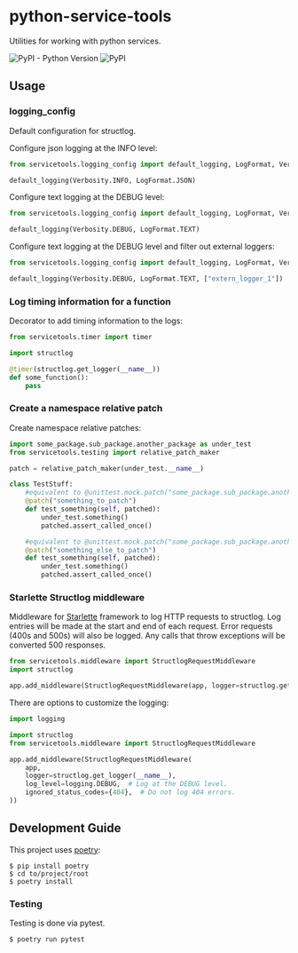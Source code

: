 # python-service-tools

Utilities for working with python services.

![PyPI - Python Version](https://img.shields.io/pypi/pyversions/python-service-tools) ![PyPI](https://img.shields.io/pypi/v/python-service-tools.svg)

## Usage

### logging_config

Default configuration for structlog. 

Configure json logging at the INFO level:
```python
from servicetools.logging_config import default_logging, LogFormat, Verbosity

default_logging(Verbosity.INFO, LogFormat.JSON)
```

Configure text logging at the DEBUG level:
```python
from servicetools.logging_config import default_logging, LogFormat, Verbosity

default_logging(Verbosity.DEBUG, LogFormat.TEXT)
```

Configure text logging at the DEBUG level and filter out external loggers:
```python
from servicetools.logging_config import default_logging, LogFormat, Verbosity

default_logging(Verbosity.DEBUG, LogFormat.TEXT, ["extern_logger_1"])
```

### Log timing information for a function

Decorator to add timing information to the logs:
```python
from servicetools.timer import timer

import structlog

@timer(structlog.get_logger(__name__))
def some_function():
    pass
```

### Create a namespace relative patch

Create namespace relative patches:
```python
import some_package.sub_package.another_package as under_test
from servicetools.testing import relative_patch_maker

patch = relative_patch_maker(under_test.__name__)

class TestStuff:
    #equivalent to @unittest.mock.patch("some_package.sub_package.another_package.something_to_patch")
    @patch("something_to_patch")
    def test_something(self, patched):
        under_test.something()
        patched.assert_called_once()

    #equivalent to @unittest.mock.patch("some_package.sub_package.another_package.something_else_to_patch")
    @patch("something_else_to_patch")
    def test_something(self, patched):
        under_test.something()
        patched.assert_called_once()
```

### Starlette Structlog middleware 

Middleware for [Starlette](https://www.starlette.io/) framework to log HTTP 
requests to structlog. Log entries will be made at the start and end of
each request. Error requests (400s and 500s) will also be logged. Any 
calls that throw exceptions will be converted 500 responses.

```python
from servicetools.middleware import StructlogRequestMiddleware
import structlog

app.add_middleware(StructlogRequestMiddleware(app, logger=structlog.get_logger(__name__)))
```

There are options to customize the logging:

```python
import logging

import structlog
from servicetools.middleware import StructlogRequestMiddleware

app.add_middleware(StructlogRequestMiddleware(
    app,
    logger=structlog.get_logger(__name__),
    log_level=logging.DEBUG,  # Log at the DEBUG level.
    ignored_status_codes={404},  # Do not log 404 errors.
))
```

## Development Guide

This project uses [poetry](https://python-poetry.org/):

```
$ pip install poetry
$ cd to/project/root
$ poetry install
```

### Testing

Testing is done via pytest.

```
$ poetry run pytest
```